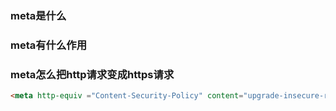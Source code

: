### meta是什么
### meta有什么作用
### meta怎么把http请求变成https请求
```html
<meta http-equiv ="Content-Security-Policy" content="upgrade-insecure-requests">
```